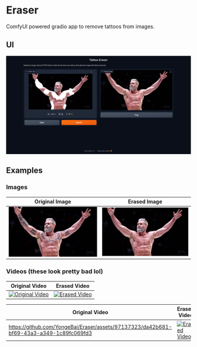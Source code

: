 # Eraser
ComfyUI powered gradio app to remove tattoos from images.
## UI
![Gradio UI](/examples/gradio.png)

## Examples
### Images
Original Image | Erased Image
--- | ---
![Original Image](/examples/image/gordon-ryan.jpg) | ![Erased Image](/examples/image/gordon-ryan-erased.png)

### Videos (these look pretty bad lol)
Original Video | Erased Video
--- | ---
[![Original Video]()](/examples/video/volk-original.mp4) | [![Erased Video]()](/examples/video/volk-erased.mp4)

Original Video | Erased Video
--- | ---
https://github.com/YongeBai/Eraser/assets/97137323/da42b681-bf69-43a3-a349-1c89fc069fd3 | [![Erased Video]()](/examples/video/periera-erased.mp4)
